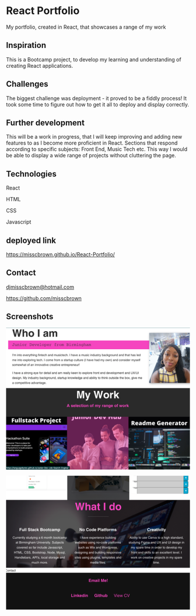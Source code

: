 # React Portfolio

My portfolio, created in React, that showcases a range of my work

## Inspiration

This is a Bootcamp project, to develop my learning and understanding of creating React applications. 

## Challenges

The biggest challenge was deployment - it proved to be a fiddly process! It took some time to figure out how to get it all to deploy and display correctly. 

## Further development

This will be a work in progress, that I will keep improving and adding new features to as I become more proficient in React. Sections that respond according to specific subjects: Front End, Music Tech etc. This way I would be able to display a wide range of projects without cluttering the page.

## Technologies

React

HTML

CSS

Javascript

## deployed link

https://misscbrown.github.io/React-Portfolio/

## Contact

djmisscbrown@hotmail.com

https://github.com/misscbrown

## Screenshots

![screenshot](/Images/screenshot1.png)

![screenshot](/Images/screenshot2.png)




